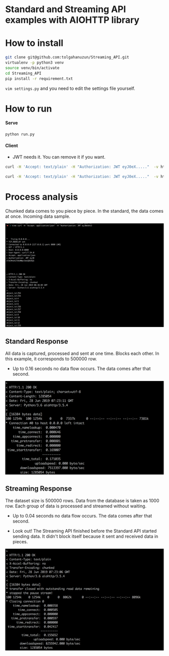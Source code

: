# Standard and Streaming API examples with AIOHTTP library 


# How to install

```sh
git clone git@github.com:tolgahanuzun/Streaming_API.git
virtualenv -p python3 venv
source venv/bin/activate
cd Streaming_API
pip install -r requirement.txt
```

`vim settings.py`
and you need to edit the settings file yourself.


# How to run

#### Serve
```sh
python run.py
```


#### Client
- JWT needs it. You can remove it if you want.

```sh
curl -H 'Accept: text/plain' -H "Authorization: JWT eyJ0eX....."  -v http://0.0.0.0:8080/standard
```


```sh
curl -H 'Accept: text/plain' -H "Authorization: JWT eyJ0eX....."  -v http://0.0.0.0:8080/chunked
```


# Process analysis

Chunked data comes to you piece by piece.
In the standard, the data comes at once.
Incoming data sample.

![](/img/response_data.png)



## Standard Response

All data is captured, processed and sent at one time. Blocks each other. In this example, it corresponds to 500000 row.


- Up to 0.16 seconds no data flow occurs. The data comes after that second.

![](/img/standard_response.png)


## Streaming Response

The dataset size is 500000 rows. Data from the database is taken as 1000 row. Each group of data is processed and streamed without waiting.

- Up to 0.04 seconds no data flow occurs. The data comes after that second.

- Look out! The Streaming API finished before the Standard API started sending data. It didn't block itself because it sent and received data in pieces.

![](/img/chunked_response.png)


